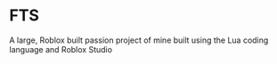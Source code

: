 # FTS
A large, Roblox built passion project of mine built using the Lua coding language and Roblox Studio
